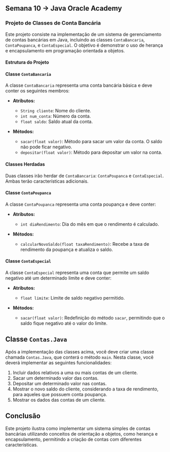## Semana 10 -> Java Oracle Academy

### Projeto de Classes de Conta Bancária

Este projeto consiste na implementação de um sistema de gerenciamento de contas bancárias em Java, incluindo as classes `ContaBancaria`, `ContaPoupanca`, e `ContaEspecial`. O objetivo é demonstrar o uso de herança e encapsulamento em programação orientada a objetos.

#### Estrutura do Projeto

#### Classe `ContaBancaria`

A classe `ContaBancaria` representa uma conta bancária básica e deve conter os seguintes membros:

- **Atributos:**
  - `String cliente`: Nome do cliente.
  - `int num_conta`: Número da conta.
  - `float saldo`: Saldo atual da conta.

- **Métodos:**
  - `sacar(float valor)`: Método para sacar um valor da conta. O saldo não pode ficar negativo.
  - `depositar(float valor)`: Método para depositar um valor na conta.

#### Classes Herdadas

Duas classes irão herdar de `ContaBancaria`: `ContaPoupanca` e `ContaEspecial`. Ambas terão características adicionais.

#### Classe `ContaPoupanca`

A classe `ContaPoupanca` representa uma conta poupança e deve conter:

- **Atributos:**
  - `int diaRendimento`: Dia do mês em que o rendimento é calculado.

- **Métodos:**
  - `calcularNovoSaldo(float taxaRendimento)`: Recebe a taxa de rendimento da poupança e atualiza o saldo.

#### Classe `ContaEspecial`

A classe `ContaEspecial` representa uma conta que permite um saldo negativo até um determinado limite e deve conter:

- **Atributos:**
  - `float limite`: Limite de saldo negativo permitido.

- **Métodos:**
  - `sacar(float valor)`: Redefinição do método `sacar`, permitindo que o saldo fique negativo até o valor do limite.

## Classe `Contas.Java`

Após a implementação das classes acima, você deve criar uma classe chamada `Contas.Java`, que conterá o método `main`. Nesta classe, você deverá implementar as seguintes funcionalidades:

1. Incluir dados relativos a uma ou mais contas de um cliente.
2. Sacar um determinado valor das contas.
3. Depositar um determinado valor nas contas.
4. Mostrar o novo saldo do cliente, considerando a taxa de rendimento, para aqueles que possuem conta poupança.
5. Mostrar os dados das contas de um cliente.

## Conclusão

Este projeto ilustra como implementar um sistema simples de contas bancárias utilizando conceitos de orientação a objetos, como herança e encapsulamento, permitindo a criação de contas com diferentes características.
